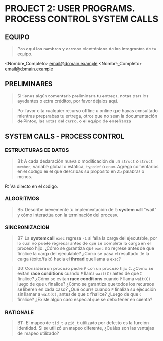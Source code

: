 # PROJECT 2: USER PROGRAMS. PROCESS CONTROL SYSTEM CALLS

## EQUIPO

> Pon aquí los nombres y correos electrónicos de los integrantes de tu equipo.

<Nombre_Completo> <email@domain.example>
<Nombre_Completo> <email@domain.example>

## PRELIMINARES

> Si tienes algún comentario preliminar a tu entrega, notas para los ayudantes o extra créditos, por favor déjalos aquí.

> Por favor cita cualquier recurso offline u online que hayas consultado mientras preparabas tu entrega, otros que no sean la documentación de Pintos, las notas del curso, o el equipo de enseñanza

## SYSTEM CALLS - PROCESS CONTROL

### ESTRUCTURAS DE DATOS

> B1: A cada declaración nueva o modificación de un `struct` o `struct member`, variable global o estática, `typedef` o `enum`. Agrega comentarios en el código en el que describas su propósito en 25 palabras o menos.

 R: Va directo en el código.

### ALGORITMOS

> B5: Describe brevemente tu implementación de la __system call__ "wait" y cómo interactúa con la terminación del proceso.


### SINCRONIZACION

> B7: La __system call__ `exec` regresa `-1` si falla la carga del ejecutable, por lo cual no puede regresar antes de que se complete la carga en el proceso hijo. ¿Cómo se garantiza que `exec` no regrese antes de que finalice la carga del ejecutable? ¿Cómo se pasa el resultado de la carga (éxito/fallo) hacia el __thread__ que llama a `exec`? 

> B8: Considera un proceso padre `P` con un proceso hijo `C`. ¿Cómo se evitan __race conditions__ cuando `P` llama `wait(C)` antes de que `C` finalice? ¿Cómo se evitan __race conditions__ cuando `P` llama `wait(C)` luego de que `C` finalice? ¿Cómo se garantiza que todos los recursos se liberen en cada caso? ¿Qué ocurre cuando `P` finaliza su ejecución sin llamar a `wait(C)`, antes de que `C` finalice? ¿Luego de que `C` finalice? ¿Existe algún caso especial que se deba tener en cuenta?

### RATIONALE

> B11: El mapeo de `tid_t` a `pid_t` utilizado por defecto es la función identidad. Si se utilizó un mapeo diferente, ¿Cuáles son las ventajas del mapeo utilizado?
